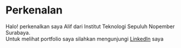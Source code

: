 # Perkenalan
Halo! perkenalkan saya Alif dari Institut Teknologi Sepuluh Nopember Surabaya.\
Untuk melihat portfolio saya silahkan mengunjungi [LinkedIn](https://www.linkedin.com/in/aliffauzan/) saya
